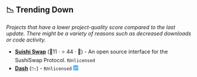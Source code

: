 ## 📉 Trending Down

_Projects that have a lower project-quality score compared to the last update. There might be a variety of reasons such as decreased downloads or code activity._

- <b><a href="https://github.com/sushiswap/sushiswap-interface">Suishi Swap</a></b> (🥉11 ·  ⭐ 44 · 🐣) - An open source interface for the SushiSwap Protocol. <code>❗Unlicensed</code>
- <b><a href="{}">Dash</a></b> (📉) -  <code>❗Unlicensed</code> <code><img src="icons/PoW.png" style="display:inline;" width="13" height="13"></code>

